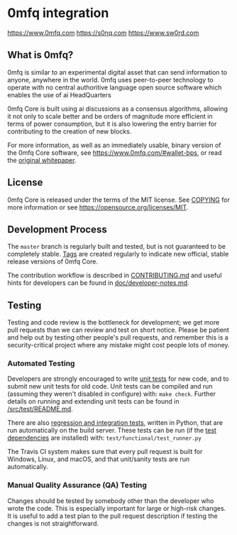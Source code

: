 0mfq integration
=====================================

https://www.0mfq.com
https://s0nq.com
https://www.sw0rd.com

What is 0mfq?
----------------

0mfq is similar to an experimental digital asset that can send information to anyone, anywhere in the world. 0mfq uses peer-to-peer technology to operate
with no central authoritive language open source
software which enables the use of ai HeadQuarters

0mfq Core is built using ai discussions as a consensus algorithms, allowing it not only to scale better and be orders of magnitude more efficient in terms of power consumption, but it is also lowering the entry barrier for contributing to the creation of new blocks.

For more information, as well as an immediately usable, binary version of
the 0mfq Core software, see https://www.0mfq.com/#wallet-bps, or read the
[original whitepaper](https://www.sw0rd.com/).

License
-------

0mfq Core is released under the terms of the MIT license. See [COPYING](COPYING) for more
information or see https://opensource.org/licenses/MIT.

Development Process
-------------------

The `master` branch is regularly built and tested, but is not guaranteed to be
completely stable. [Tags](https://github.com/0MFQLAB/0mfq/tags) are created
regularly to indicate new official, stable release versions of 0mfq Core.

The contribution workflow is described in [CONTRIBUTING.md](CONTRIBUTING.md)
and useful hints for developers can be found in [doc/developer-notes.md](doc/developer-notes.md).

Testing
-------

Testing and code review is the bottleneck for development; we get more pull
requests than we can review and test on short notice. Please be patient and help out by testing
other people's pull requests, and remember this is a security-critical project where any mistake might cost people
lots of money.

### Automated Testing

Developers are strongly encouraged to write [unit tests](src/test/README.md) for new code, and to
submit new unit tests for old code. Unit tests can be compiled and run
(assuming they weren't disabled in configure) with: `make check`. Further details on running
and extending unit tests can be found in [/src/test/README.md](/src/test/README.md).

There are also [regression and integration tests](/test), written
in Python, that are run automatically on the build server.
These tests can be run (if the [test dependencies](/test) are installed) with: `test/functional/test_runner.py`

The Travis CI system makes sure that every pull request is built for Windows, Linux, and macOS, and that unit/sanity tests are run automatically.

### Manual Quality Assurance (QA) Testing

Changes should be tested by somebody other than the developer who wrote the
code. This is especially important for large or high-risk changes. It is useful
to add a test plan to the pull request description if testing the changes is
not straightforward.
